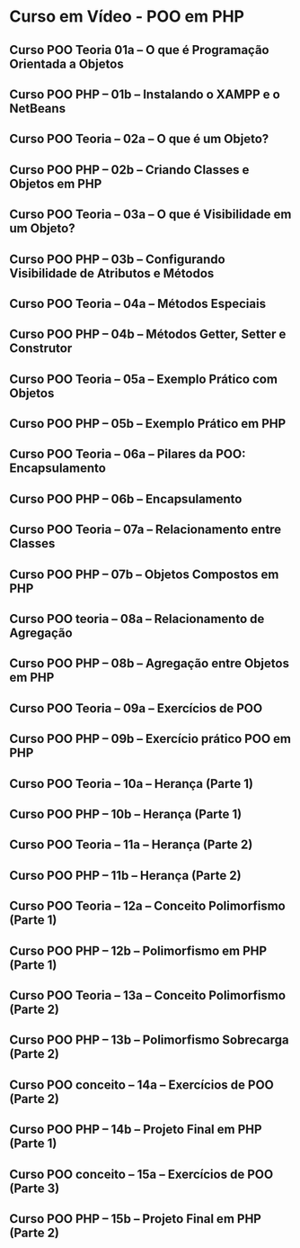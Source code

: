 # Curso em Vídeo - POO em PHP

## Curso POO Teoria 01a – O que é Programação Orientada a Objetos   

## Curso POO PHP – 01b – Instalando o XAMPP e o NetBeans    

## Curso POO Teoria – 02a – O que é um Objeto?  

## Curso POO PHP – 02b – Criando Classes e Objetos em PHP   

## Curso POO Teoria – 03a – O que é Visibilidade em um Objeto?  

## Curso POO PHP – 03b – Configurando Visibilidade de Atributos e Métodos   

## Curso POO Teoria – 04a – Métodos Especiais   

## Curso POO PHP – 04b – Métodos Getter, Setter e Construtor    

## Curso POO Teoria – 05a – Exemplo Prático com Objetos     

## Curso POO PHP – 05b – Exemplo Prático em PHP     

## Curso POO Teoria – 06a – Pilares da POO: Encapsulamento  

## Curso POO PHP – 06b – Encapsulamento     

## Curso POO Teoria – 07a – Relacionamento entre Classes    

## Curso POO PHP – 07b – Objetos Compostos em PHP   

## Curso POO teoria – 08a – Relacionamento de Agregação     

## Curso POO PHP – 08b – Agregação entre Objetos em PHP     

## Curso POO Teoria – 09a – Exercícios de POO   

## Curso POO PHP – 09b – Exercício prático POO em PHP   

## Curso POO Teoria – 10a – Herança (Parte 1)   

## Curso POO PHP – 10b – Herança (Parte 1)  

## Curso POO Teoria – 11a – Herança (Parte 2)   

## Curso POO PHP – 11b – Herança (Parte 2)  

## Curso POO Teoria – 12a – Conceito Polimorfismo (Parte 1)     

## Curso POO PHP – 12b – Polimorfismo em PHP (Parte 1)  

## Curso POO Teoria – 13a – Conceito Polimorfismo (Parte 2)     

## Curso POO PHP – 13b – Polimorfismo Sobrecarga (Parte 2)  

## Curso POO conceito – 14a – Exercícios de POO (Parte 2)   

## Curso POO PHP – 14b – Projeto Final em PHP (Parte 1)     

## Curso POO conceito – 15a – Exercícios de POO (Parte 3)   

## Curso POO PHP – 15b – Projeto Final em PHP (Parte 2)